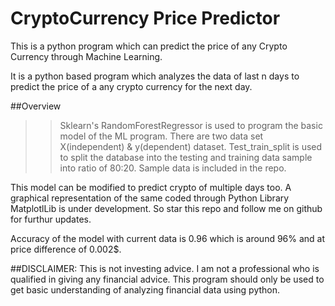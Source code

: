 # CryptoCurrency Price Predictor
This is a python program which can predict the price of any Crypto Currency through Machine Learning.

It is a python based program which analyzes the data of last n days to predict the price of a any crypto currency for the next day. 

##Overview
>>Sklearn's RandomForestRegressor is used to program the basic model of the ML program.
>>There are two data set  X(independent) & y(dependent) dataset.
>>Test_train_split is used to split the database into the testing and training data sample into ratio of 80:20.
>>Sample data is included in the repo.

This model can be modified to predict crypto of multiple days too. A graphical representation of the same coded through Python Library MatplotlLib is under development. So star this repo and follow me on github for furthur updates.

Accuracy of the model with current data is 0.96 which is around 96% and at price difference of 0.002$.

##DISCLAIMER:
This is not investing advice. I am not a professional who is qualified in giving any financial advice. This program should only be used to get basic understanding of analyzing financial data using python.
